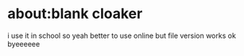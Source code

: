 # about:blank cloaker

i use it in school so yeah
better to use online but file version works ok
byeeeeee
